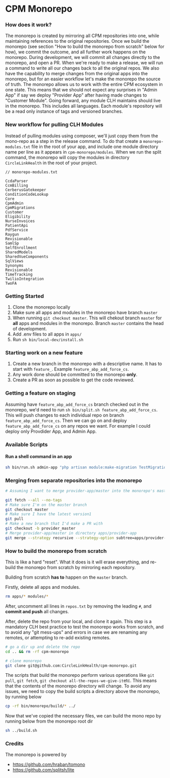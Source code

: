 # CPM Monorepo

### How does it work?
The monorepo is created by mirroring all CPM repositories into one, while maintaining references to the original repositories. Once we build the monorepo (see section "How to build the monorepo from scratch" below for how), we commit the outcome, and all further work happens on the monorepo. During development, we will commit all changes directly to the monorepo, and open a PR. When we're ready to make a release, we will run a command to write all our changes back to all the original repos. We also have the capability to merge changes from the original apps into the monorepo, but for an easier workflow let's make the monorepo the source of truth. The monorepo allows us to work with the entire CPM ecosystem in one state. This means that we should not expect any surprises in "Admin App" if say we deploy "Provider App" after having made changes to "Customer Module". Going forward, any module CLH maintains should live in the monorepo. This includes all languages. Each module's repository will be a read only instance of tags and versioned branches.

### New workflow for pulling CLH Modules
Instead of pulling modules using composer, we'll just copy them from the mono-repo as a step in the release command. To do that create a `monorepo-modules.txt` file in the root of your app, and include one module directory name per line as it appears in `cpm-monorepo/modules`. When we run the split command, the monorepo will copy the modules in directory `CircleLinkHealth` in the root of your project.

```
// monorepo-modules.txt

CcdaParser
CcmBilling
CerberusGatekeeper
ConditionCodeLookup
Core
CpmAdmin
CpmMigrations
Customer
Eligibility
NurseInvoices
PatientApi
PdfService
Raygun
Revisionable
SamlSp
SelfEnrollment
SharedModels
SharedVueComponents
SqlViews
Synonyms
Revisionable
TimeTracking
TwilioIntegration
TwoFA
```

### Getting Started
1. Clone the monorepo locally
2. Make sure all apps and modules in the monorepo have branch `master`
3. When running `git checkout master`. This will chekout branch `master` for **all** apps and modules in the monorepo. Branch `master` contains the head of development.
4. Add .env files to all apps in `apps/`
5. Run `sh bin/local-dev/install.sh`

### Starting work on a new feature
1. Create a new branch in the monorepo with a descriptive name. It has to start with `feature_`. Example `feature_abp_add_force_cs`.
2. Any work done should be committed to the monorepo **only**.
3. Create a PR as soon as possible to get the code reviewed.

### Getting a feature on staging
Assuming have `feature_abp_add_force_cs` branch checked out in the monorepo, we'd need to run `sh bin/split.sh feature_abp_add_force_cs`. This will push changes to each individual repo on branch `feature_abp_add_force_cs`. Then we can go on and deploy `feature_abp_add_force_cs` on any repos we want. For example I could deploy only Provdider App, and Admin App.

### Available Scripts
#### Run a shell command in an app
```bash
sh bin/run.sh admin-app "php artisan module:make-migration TestMigration CpmMigrations"
```
### Merging from separate repositories into the monorepo
```bash
# Assuming I want to merge provider-app/master into the monorepo's master branch

git fetch --all --no-tags
# Make sure I'm on the master branch
git checkout master
# Make sure I have the latest version1
git pull
# Make a new branch that I'd make a PR with
git checkout -b provider_master
# Merge provider-app/master in directory apps/provider-app
git merge --strategy recursive --strategy-option subtree=apps/provider-app provider-app/master 
```

### How to build the monorepo from scratch
This is like a hard "reset". What it does is it will erase everything, and re-build the monorepo from scratch by mirroring each repository. 

Building from scratch **has to** happen on the `master` branch.

Firstly, delete all apps and modules. 
```bash
rm apps/* modules/*
```

After, uncomment all lines in `repos.txt` by removing the leading `#`, and **commit and push** all changes.

After, delete the repo from your local, and clone it again. This step is a mandatory CLH best practice to test the monorepo works from scratch, and to avoid any "git mess-ups" and errors in case we are renaming any remotes, or attempting to re-add existing remotes.

```bash
# go a dir up and delete the repo
cd .. && rm -rf cpm-monorepo

# clone monorepo
git clone git@github.com:CircleLinkHealth/cpm-monorepo.git 
```

The scripts that build the monorepo perform various operations like `git pull`, `git fetch`, `git checkout all-the-repos-we-give-it`etc. This means that the contents of the monorepo directory will change. To avoid any issues, we need to copy the build scripts a directory above the monorepo, by running below

```bash
cp -rf bin/monorepo/build/* ../
```
Now that we've copied the necessary files, we can build the mono repo by running below from the monorepo root dir
```bash
sh ../build.sh
```
 
### Credits
The monorepo is powered by
- https://github.com/hraban/tomono
- https://github.com/splitsh/lite
